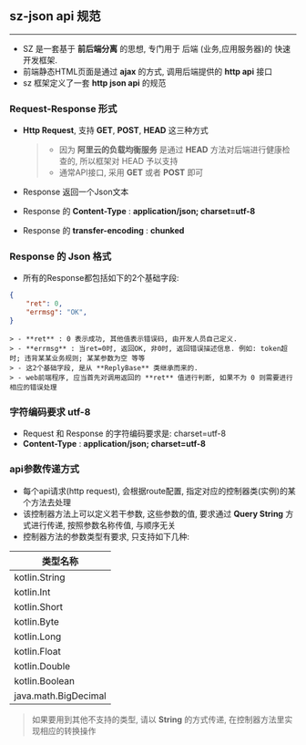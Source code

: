 ## sz-json api 规范 
---
* SZ 是一套基于 **前后端分离** 的思想, 专门用于 后端 (业务,应用服务器)的 快速开发框架.
* 前端静态HTML页面是通过 **ajax** 的方式, 调用后端提供的 **http api** 接口
* sz 框架定义了一套 **http json api** 的规范

### Request-Response 形式
* **Http Request**, 支持 **GET**, **POST**, **HEAD** 这三种方式

    > - 因为 **阿里云的负载均衡服务** 是通过 **HEAD** 方法对后端进行健康检查的, 所以框架对 HEAD 予以支持
    > - 通常API接口, 采用 **GET** 或者 **POST** 即可

* Response 返回一个Json文本
* Response 的 **Content-Type** : **application/json; charset=utf-8**
* Response 的 **transfer-encoding** : **chunked**

### Response 的 Json 格式
* 所有的Response都包括如下的2个基础字段:
```json
{
    "ret": 0,
    "errmsg": "OK",
}
```

    > - **ret** : 0 表示成功, 其他值表示错误码, 由开发人员自己定义. 
    > - **errmsg** : 当ret=0时, 返回OK, 非0时, 返回错误描述信息. 例如: token超时; 违背某某业务规则; 某某参数为空 等等
    > - 这2个基础字段, 是从 **ReplyBase** 类继承而来的. 
    > - web前端程序, 应当首先对调用返回的 **ret** 值进行判断, 如果不为 0 则需要进行相应的错误处理


### 字符编码要求 utf-8
* Request 和 Response 的字符编码要求是: charset=utf-8
* **Content-Type** : **application/json; charset=utf-8**

### api参数传递方式
* 每个api请求(http request), 会根据route配置, 指定对应的控制器类(实例)的某个方法去处理
* 该控制器方法上可以定义若干参数, 这些参数的值, 要求通过 **Query String** 方式进行传递, 按照参数名称传值, 与顺序无关
* 控制器方法的参数类型有要求, 只支持如下几种:   

|       类型名称       |
| -------------------- |
| kotlin.String        |
| kotlin.Int           |
| kotlin.Short         |
| kotlin.Byte          |
| kotlin.Long          |
| kotlin.Float         |
| kotlin.Double        |
| kotlin.Boolean       |
| java.math.BigDecimal |

> 如果要用到其他不支持的类型, 请以 **String** 的方式传递, 在控制器方法里实现相应的转换操作